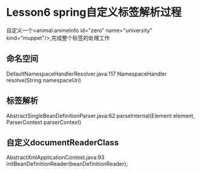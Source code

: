 # Lesson6 spring自定义标签解析过程

自定义一个<animal:animeInfo id="zero" name="university" kind="muppet"/>,完成整个标签的处理工作

## 命名空间

DefaultNamespaceHandlerResolver.java:117
NamespaceHandler resolve(String namespaceUri)

## 标签解析
AbstractSingleBeanDefinitionParser.java:62
parseInternal(Element element, ParserContext parserContext)

## 自定义documentReaderClass
AbstractXmlApplicationContext.java:93
initBeanDefinitionReader(beanDefinitionReader);
